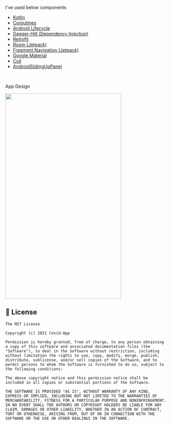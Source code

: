 I've used below components

<ul>
  <a href="https://kotlinlang.org"><li>Kotlin</li></a>
  <a href="https://kotlinlang.org/docs/reference/coroutines-overview.html"><li>Coroutines</li></a>
  <a href="https://developer.android.com/jetpack/androidx/releases/lifecycle"><li>Android Lifecycle</li></a>
  <a href="https://developer.android.com/training/dependency-injection/hilt-android"><li>Dagger-Hilt (Dependency Injection)</li></a>
  <a href="https://github.com/square/retrofit"><li>Retrofit</li></a>
  <a href="https://developer.android.com/training/data-storage/room"><li>Room (Jetpack)</li></a>
  <a href="https://developer.android.com/guide/navigation/navigation-getting-started"><li>Fragment Navigation (Jetpack)</li></a>
  <a href="https://material.io/develop/android/docs/getting-started"><li>Google Material</li></a>
  <a href="https://github.com/coil-kt/coil"><li>Coil</li></a>
  <a href="https://github.com/umano/AndroidSlidingUpPanel"><li>AndroidSlidingUpPanel</li></a>
</ul>

<br>

App Design

<img
  src="https://github.com/memishood/covid-app-android/blob/master/art/preview.gif"
  width=360
  height=640>

## 🤝 License

```
The MIT License

Copyright (c) 2021 Covid-App

Permission is hereby granted, free of charge, to any person obtaining a copy of this software and associated documentation files (the "Software"), to deal in the Software without restriction, including without limitation the rights to use, copy, modify, merge, publish, distribute, sublicense, and/or sell copies of the Software, and to permit persons to whom the Software is furnished to do so, subject to the following conditions:

The above copyright notice and this permission notice shall be included in all copies or substantial portions of the Software.

THE SOFTWARE IS PROVIDED "AS IS", WITHOUT WARRANTY OF ANY KIND, EXPRESS OR IMPLIED, INCLUDING BUT NOT LIMITED TO THE WARRANTIES OF MERCHANTABILITY, FITNESS FOR A PARTICULAR PURPOSE AND NONINFRINGEMENT. IN NO EVENT SHALL THE AUTHORS OR COPYRIGHT HOLDERS BE LIABLE FOR ANY CLAIM, DAMAGES OR OTHER LIABILITY, WHETHER IN AN ACTION OF CONTRACT, TORT OR OTHERWISE, ARISING FROM, OUT OF OR IN CONNECTION WITH THE SOFTWARE OR THE USE OR OTHER DEALINGS IN THE SOFTWARE.
```
